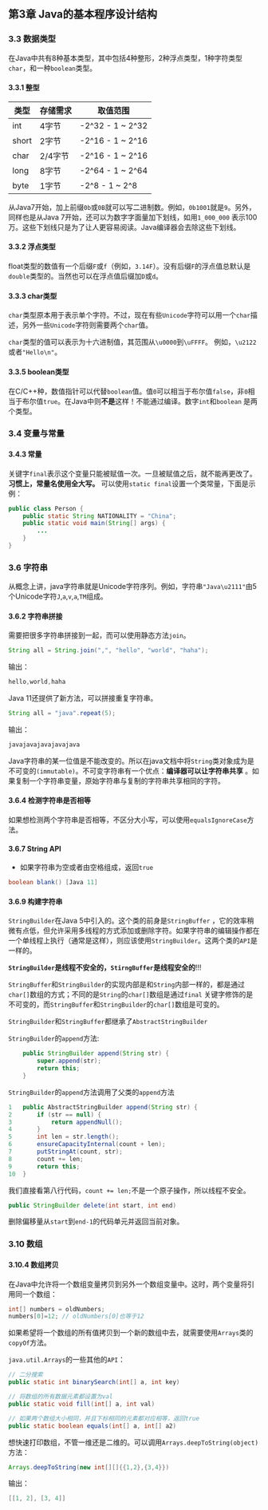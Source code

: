 ## 第3章 Java的基本程序设计结构

### 3.3 数据类型

在Java中共有8种基本类型，其中包括4种整形，2种浮点类型，1种字符类型`char`，和一种`boolean`类型。

#### 3.3.1 整型

| 类型    | 存储需求  | 取值范围 |
|-------|-------| ------ |
| int   | 4字节   | -2^32 - 1 ~ 2^32 |
| short | 2字节   | -2^16 - 1 ~ 2^16 |
| char  | 2/4字节 | -2^16 - 1 ~ 2^16 |
| long  | 8字节   | -2^64 - 1 ~ 2^64 |
| byte  | 1字节   | -2^8 - 1 ~ 2^8 |

从Java7开始，加上前缀`0b`或`0B`就可以写二进制数。例如，`0b1001`就是`9`。另外，同样也是从Java 7开始，还可以为数字字面量加下划线，如用`1_000_000`
表示100万。这些下划线只是为了让人更容易阅读。Java编译器会去除这些下划线。

#### 3.3.2 浮点类型

float类型的数值有一个后缀`F`或`f`（例如，`3.14F`）。没有后缀`F`的浮点值总默认是`double`类型的。当然也可以在浮点值后缀加`D`或`d`。

#### 3.3.3 char类型

`char`类型原本用于表示单个字符。不过，现在有些`Unicode`字符可以用一个`char`描述，另外一些`Unicode`字符则需要两个`char`值。

`char`类型的值可以表示为十六进制值，其范围从`\u0000`到`\uFFFF`。 例如，`\u2122`或者`"Hello\n"`。

#### 3.3.5 boolean类型

在C/C++种，数值指针可以代替`boolean`值。值`0`可以相当于布尔值`false`，非`0`相当于布尔值`true`。在Java中则**不是**这样！不能通过编译。数字`int`和`boolean`
是两个类型。

### 3.4 变量与常量

#### 3.4.3 常量

关键字`final`表示这个变量只能被赋值一次。一旦被赋值之后，就不能再更改了。**习惯上，常量名使用全大写。** 可以使用`static final`设置一个类常量，下面是示例：

```java
public class Person {
    public static String NATIONALITY = "China";
    public static void main(String[] args) {
        ...
    }
}
```

### 3.6 字符串

从概念上讲，java字符串就是Unicode字符序列。例如，字符串`"Java\u2111"`由5个Unicode字符`J`,`a`,`v`,`a`,`TM`组成。

#### 3.6.2 字符串拼接

需要把很多字符串拼接到一起，而可以使用静态方法`join`。

```java
String all = String.join(",", "hello", "world", "haha");
```

输出：

```java
hello,world,haha
```

Java 11还提供了新方法，可以拼接重复字符串。

```java
String all = "java".repeat(5);
```

输出：

```java
javajavajavajavajava
```

Java字符串的某一位值是不能改变的。所以在java文档中将`String`类对象成为是不可变的`(immutable)`。不可变字符串有一个优点：**编译器可以让字符串共享**
。如果复制一个字符串变量，原始字符串与复制的字符串共享相同的字符。

#### 3.6.4 检测字符串是否相等

如果想检测两个字符串是否相等，不区分大小写，可以使用`equalsIgnoreCase`方法。

#### 3.6.7 String API

- 如果字符串为空或者由空格组成，返回`true`

```java
boolean blank() [Java 11]
```

#### 3.6.9 构建字符串

`StringBuilder`在Java 5中引入的。这个类的前身是`StringBuffer`
，它的效率稍微有点低，但允许采用多线程的方式添加或删除字符。如果字符串的编辑操作都在一个单线程上执行（通常是这样），则应该使用`StringBuilder`。这两个类的`API`是一样的。

**`StringBuilder`是线程不安全的，`StirngBuffer`是线程安全的**!!!

`StringBuffer`和`StringBuilder`的实现内部是和`String`内部一样的，都是通过`char[]`数组的方式；不同的是`String`的`char[]`数组是通过`final`
关键字修饰的是不可变的，而`StringBuffer`和`StringBuilder`的`char[]`数组是可变的。

`StringBuilder`和`StringBuffer`都继承了`AbstractStringBuilder`

`StringBuilder`的`append`方法:

```java
    public StringBuilder append(String str) {
        super.append(str);
        return this;
    }
```

`StringBuilder`的`append`方法调用了父类的`append`方法

```java
1   public AbstractStringBuilder append(String str) {
2       if (str == null) {
3           return appendNull();
4       }
5       int len = str.length();
6       ensureCapacityInternal(count + len);
7       putStringAt(count, str);
8       count += len;
9       return this;
10  }
```

我们直接看第八行代码，`count += len;`不是一个原子操作，所以线程不安全。

```java
public StringBuilder delete(int start, int end)
```

删除偏移量从`start`到`end-1`的代码单元并返回当前对象。

### 3.10 数组

#### 3.10.4 数组拷贝

在Java中允许将一个数组变量拷贝到另外一个数组变量中。这时，两个变量将引用同一个数组：

```java
int[] numbers = oldNumbers;
numbers[0]=12; // oldNumbers[0]也等于12
```

如果希望将一个数组的所有值拷贝到一个新的数组中去，就需要使用`Arrays`类的`copyOf`方法。

`java.util.Arrays`的一些其他的`API`：

```java
// 二分搜索
public static int binarySearch(int[] a, int key)

// 将数组的所有数据元素都设置为val
public static void fill(int[] a, int val)

// 如果两个数组大小相同，并且下标相同的元素都对应相等，返回true
public static boolean equals(int[] a, int[] a2)
```

想快速打印数组，不管一维还是二维的。可以调用`Arrays.deepToString(object)`方法：

```java
Arrays.deepToString(new int[][]{{1,2},{3,4}})
```

输出：

```java
[[1, 2], [3, 4]]
```

